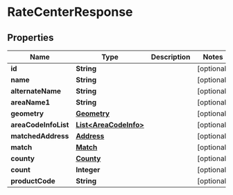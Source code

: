 

# RateCenterResponse


## Properties

Name | Type | Description | Notes
------------ | ------------- | ------------- | -------------
**id** | **String** |  |  [optional]
**name** | **String** |  |  [optional]
**alternateName** | **String** |  |  [optional]
**areaName1** | **String** |  |  [optional]
**geometry** | [**Geometry**](Geometry.md) |  |  [optional]
**areaCodeInfoList** | [**List&lt;AreaCodeInfo&gt;**](AreaCodeInfo.md) |  |  [optional]
**matchedAddress** | [**Address**](Address.md) |  |  [optional]
**match** | [**Match**](Match.md) |  |  [optional]
**county** | [**County**](County.md) |  |  [optional]
**count** | **Integer** |  |  [optional]
**productCode** | **String** |  |  [optional]



